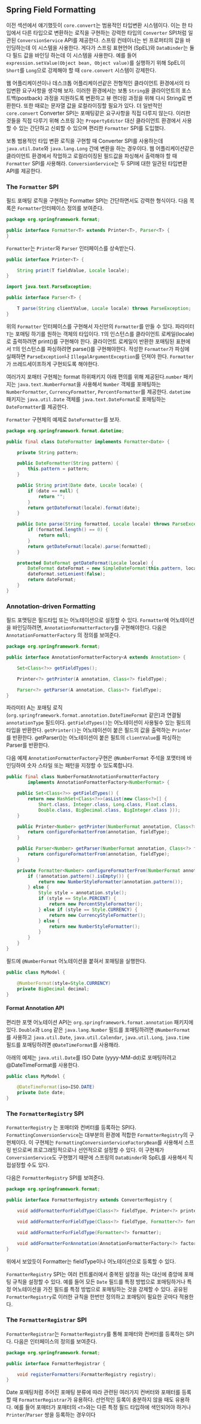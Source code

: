 ##  Spring Field Formatting

이전 섹션에서 얘기했듯이 `core.convert`는 범용적인 타입변환 시스템이다. 이는 한 타입에서 다른 타입으로 변환하는 로직을 구현하는 강력한 타입의 `Converter` SPI처럼 일관된 `ConversionService` API를 제공한다. 스프링 컨테이너는 빈 프로퍼티의 값을 바인딩하는데 이 시스템을 사용한다. 게다가 스프링 표현언어 (SpEL)와 `DataBinder`는 둘 다 필드 값을 바인딩 하는데 이 시스템을 사용한다. 예를 들어 `expression.setValue(Object bean, Object value)`를 실행하기 위해 SpEL이 `Short`를 `Long`으로 강제해야 할 때 `core.convert` 시스템이 강제한다.

웹 어플리케이션이나 데스크톱 어플리케이션같은 전형적인 클라이언트 환경에서의 타입변환 요구사항을 생각해 보자. 이러한 환경에서는 보통 `String`을 클라이언트의 포스트백(postback) 과정을 지원하도록 변환하고 뷰 렌더링 과정을 위해 다시 String로 변환한다. 또한 때로는 문자열 값을 로컬라이징할 필요가 있다. 더 일반적인 `core.convert` Converter SPI는 포매팅같은 요구사항을 직접 다루지 않는다. 이러한 것들을 직접 다루기 위해 스프링 3는 `PropertyEditor` 대신 클라이언트 환경에서 사용할 수 있는 간단하고 신뢰할 수 있으며 편리한 `Formatter` SPI를 도입했다.

보통 범용적인 타입 변환 로직을 구현할 때 Converter SPI를 사용하는데 `java.util.Date`와 `java.lang.Long` 간에 변환을 하는 경우이다. 웹 어플리케이션같은 클라이언트 환경에서 작업하고 로컬라이징된 필드값을 파싱해서 출력해야 할 때 `Formatter` SPI를 사용해라. `ConversionService`는 두 SPI에 대한 일관된 타입변환 API를 제공한다.

### The `Formatter` SPI

필드 포매팅 로직을 구현하는 Formatter SPI는 간단하면서도 강력한 형식이다. 다음 목록은 `Formatter`인터페이스 정의를 보여준다.

```java
package org.springframework.format;

public interface Formatter<T> extends Printer<T>, Parser<T> {
}
```

`Formatter`는 `Printer`와 `Parser` 인터페이스를 상속받는다.

```java
public interface Printer<T> {

    String print(T fieldValue, Locale locale);
}
```

```java
import java.text.ParseException;

public interface Parser<T> {

    T parse(String clientValue, Locale locale) throws ParseException;
}
```

위의 `Formatter` 인터페이스를 구현해서 자신만의 `Formatter`를 만들 수 있다. 파라미터 `T`는 포매팅 하기를 원하는 객체의 타입이다. `T`의 인스턴스를 클라이언트 로케일(locale)로 출력하려면 print()를 구현해야 한다. 클라이언트 로케일이 반환한 포매팅된 표현에서 `T`의 인스턴스를 파싱하려면 parse()를 구현해야한다. 작성한 `Formatter`가 파싱에 실패하면 `ParseException`나 `IllegalArgumentException`를 던져야 한다. `Formatter`가 쓰레드세이프하게 구현되도록 해야한다.

여러가지 포매터 구현체는 format 하위패키지 아래 편의를 위해 제공된다.`number` 패키지는 `java.text.NumberFormat`을 사용해서 `Number` 객체를 포매팅하는 `NumberFormatter`, `CurrencyFormatter`, `PercentFormatter`를 제공한다. `datetime` 패키지는 `java.util.Date` 객체를 `java.text.DateFormat`로 포매팅하는 `DateFormatter`를 제공한다.

`Formatter` 구현체의 예제로 `DateFormatter`를 보자.

```java
package org.springframework.format.datetime;

public final class DateFormatter implements Formatter<Date> {

    private String pattern;

    public DateFormatter(String pattern) {
        this.pattern = pattern;
    }

    public String print(Date date, Locale locale) {
        if (date == null) {
            return "";
        }
        return getDateFormat(locale).format(date);
    }

    public Date parse(String formatted, Locale locale) throws ParseException {
        if (formatted.length() == 0) {
            return null;
        }
        return getDateFormat(locale).parse(formatted);
    }

    protected DateFormat getDateFormat(Locale locale) {
        DateFormat dateFormat = new SimpleDateFormat(this.pattern, locale);
        dateFormat.setLenient(false);
        return dateFormat;
    }
}
```

### Annotation-driven Formatting

필드 포맷팅은 필드타입 또는 어노테이션으로 설정할 수 있다. `Formatter`에 어노테이션을 바인딩하려면, `AnnotationFormatterFactory`를 구현해야한다. 다음은 `AnnotationFormatterFactory` 의 정의를 보여준다.

```java
package org.springframework.format;

public interface AnnotationFormatterFactory<A extends Annotation> {

    Set<Class<?>> getFieldTypes();

    Printer<?> getPrinter(A annotation, Class<?> fieldType);

    Parser<?> getParser(A annotation, Class<?> fieldType);
}
```

파라미터 A는 포매팅 로직(`org.springframework.format.annotation.DateTimeFormat` 같은)과 연결될 `annotationType` 필드이다. `getFieldTypes()`는 어노테이션이 사용될수 있는 필드의 타입을 반환한다. `getPrinter()`는 어노테이션이 붙은 필드의 값을 출력하는 `Printer`를 반환한다. getParser()는 어노테이션이 붙은 필트의 `clientValue`를 파싱하는 Parser를 반환한다.

다음 예제 `AnnotationFormatterFactory`구현은 `@NumberFormat` 주석을 포맷터에 바인딩하여 숫자 스타일 또는 패턴을 지정할 수 있도록합니다.

```java
public final class NumberFormatAnnotationFormatterFactory
        implements AnnotationFormatterFactory<NumberFormat> {

    public Set<Class<?>> getFieldTypes() {
        return new HashSet<Class<?>>(asList(new Class<?>[] {
            Short.class, Integer.class, Long.class, Float.class,
            Double.class, BigDecimal.class, BigInteger.class }));
    }

    public Printer<Number> getPrinter(NumberFormat annotation, Class<?> fieldType) {
        return configureFormatterFrom(annotation, fieldType);
    }

    public Parser<Number> getParser(NumberFormat annotation, Class<?> fieldType) {
        return configureFormatterFrom(annotation, fieldType);
    }

    private Formatter<Number> configureFormatterFrom(NumberFormat annotation, Class<?> fieldType) {
        if (!annotation.pattern().isEmpty()) {
            return new NumberStyleFormatter(annotation.pattern());
        } else {
            Style style = annotation.style();
            if (style == Style.PERCENT) {
                return new PercentStyleFormatter();
            } else if (style == Style.CURRENCY) {
                return new CurrencyStyleFormatter();
            } else {
                return new NumberStyleFormatter();
            }
        }
    }
}
```

필드에 `@NumberFormat` 어노테이션을 붙혀서 포매팅을 실행한다.

```java
public class MyModel {

    @NumberFormat(style=Style.CURRENCY)
    private BigDecimal decimal;
}
```

#### Format Annotation API

편리한 포맷 어노테이션 API는 `org.springframework.format.annotation` 패키지에 있다. `Double`과 `Long` 같은 `java.lang.Number` 필드를 포매팅하려면 `@NumberFormat`를 사용하고 `java.util.Date`, `java.util.Calendar`, `java.util.Long`, `java.time` 필드를 포매팅하려면 `@DateTimeFormat`를 사용해라.

아래의 예제는 `java.util.Date`를 ISO Date (yyyy-MM-dd)로 포매팅하려고 @DateTimeFormat를 사용한다.

```java
public class MyModel {

    @DateTimeFormat(iso=ISO.DATE)
    private Date date;
}
```

###  The `FormatterRegistry` SPI

`FormatterRegistry` 는 포매터와 컨버터를 등록하는 SPI다. `FormattingConversionService`는 대부분의 환경에 적합한 `FormatterRegistry`의 구현체이다. 이 구현체는 `FormattingConversionServiceFactoryBean`를 사용해서 스프링 빈으로써 프로그래밍적으로나 선언적으로 설정할 수 있다. 이 구현체가 `ConversionService`도 구현했기 때문에 스프링의 `DataBinder`와 SpEL를 사용해서 직접설정할 수도 있다.

다음은  `FormatterRegistry` SPI를 보여준다.

```java
package org.springframework.format;

public interface FormatterRegistry extends ConverterRegistry {

    void addFormatterForFieldType(Class<?> fieldType, Printer<?> printer, Parser<?> parser);

    void addFormatterForFieldType(Class<?> fieldType, Formatter<?> formatter);

    void addFormatterForFieldType(Formatter<?> formatter);

    void addFormatterForAnnotation(AnnotationFormatterFactory<?> factory);
}
```

위에서 보았듯이 Formatter는 fieldType이나 어노테이션으로 등록할 수 있다.

`FormatterRegistry` SPI는 여러 컨트롤러에서 중복된 설정을 하는 대신에 중앙에 포매팅 규칙을 설정할 수 있다. 예를 들어 모든 `Date` 필드를 특정 방법으로 포매팅하거나 특정 어노테이션을 가진 필드를 특정 방법으로 포매팅하는 것을 강제할 수 있다. 공유된 `FormatterRegistry`로 이러한 규칙을 한번만 정의하고 포매팅이 필요한 곳마다 적용한다.

### The `FormatterRegistrar` SPI

`FormatterRegistrar`는 `FormatterRegistry`를 통해 포매터와 컨버터를 등록하는 SPI다. 다음은 인터페이스의 정의를 보여준다. 

```java
package org.springframework.format;

public interface FormatterRegistrar {

    void registerFormatters(FormatterRegistry registry);
}
```

Date 포매팅처럼 주어진 포매팅 분류에 따라 관련된 여러가지 컨버터와 포매터를 등록할 때 `FormatterRegistrar`가 유용하다. 선언적인 등록이 충분하지 않을 때도 유용하다. 예를 들어 포매터가 포매터의 `<T>`와는 다른 특정 필드 타입하에 색인되어야 하거나 `Printer`/`Parser` 쌍을 등록하는 경우이다

